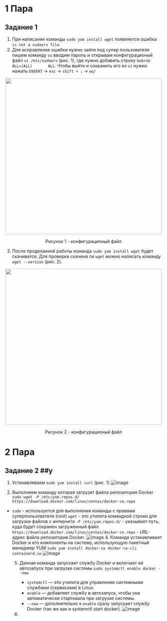 # 1 Пара #
## Задание 1 ##
  1. При написание команды `sudo yam install wget` появляется ошибка `is not a sudoers file`.
  2. Для исправление ошибки нужно зайти под супер пользователя пишем команду `su` вводим пароль и открывам конфигурационый файл `vi /etc/sudoers` (рис. 1), где нужно добавить строку `bobrob  ALL=(ALL)       ALL`. Чтобы выйти и сохранить его из `vi` нужно нажать `ENSERT` -> `esc` -> `shift + ;` -> `wq!`
 
<div align="center">
   <img src="https://github.com/user-attachments/assets/9d6756e4-5d5a-4019-9e2e-4089a9f14c67" alt="" width="500">
    <p>Рисунок 1 - конфигурационый файл</p>
</div>
 
  3. После проделанной работы команда `sudo yam install wget` будет скачиватся. Для проверки скачена ли `wget` можно написать команду `wget --version` (рис. 2).
 
<div align="center">
   <img src="https://github.com/user-attachments/assets/66b6057e-dc4a-4862-9d7d-12cb63a647e8" alt="" width="500">
   <p>Рисунок 2 - конфигурационый файл</p>
</div>

# 2 Пара #
## Задание 2 ##y
  1. Устанавляваем `sudo yum install curl` (рис. 1)
     ![image](https://github.com/user-attachments/assets/10457610-416e-4589-ad9f-9b2ca8e48a33)

  3. Выполняем команду которая загрузит файла репозитория Docker `sudo wget -P /etc/yum.repos.d/ https://download.docker.com/linux/centos/docker-ce.repo`
- `sudo` - используется для выполнения команды с правами суперпользователя (root)
`wget` - это утилита командной строки для загрузки файлов с интернета
`-P /etc/yum.repos.d/` - указывает путь, куда будет сохранен загруженный файл.
`https://download.docker.com/linux/centos/docker-ce.repo` - URL-адрес файла репозитория Docker.
![image](https://github.com/user-attachments/assets/e36f040a-57a3-44fa-b4d1-67788d1d7cff)
  4. Команда устанавливает Docker и его компоненты на систему, использующую пакетный менеджер YUM `sudo yum install docker-ce docker-ce-cli containerd.io`
  ![image](https://github.com/user-attachments/assets/0ba99c4e-0ce2-4c48-915d-dad181aff618)

  5. Данная команда запускает службу Docker и включает её автозапуск при загрузке системы `sudo systemctl enable docker --now`
        - `systemctl` — это утилита для управления системными службами (сервисами) в Linux.
        - `enable` — добавляет службу в автозапуск, чтобы она автоматически стартовала при загрузке системы.
        - `--now` — дополнительно к `enable` сразу запускает службу Docker (так же как и systemctl start docker).
  ![image](https://github.com/user-attachments/assets/9ae78830-1916-455d-92ef-7e048172019c)

  6. 
